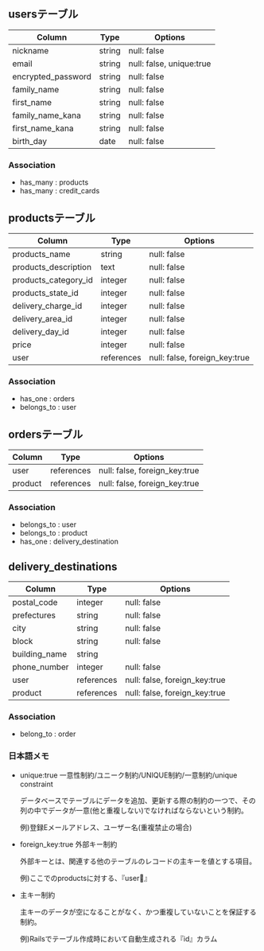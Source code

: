 
## usersテーブル

| Column                | Type   | Options                  |
| --------------------- | ------ | ------------------------ |
| nickname              | string | null: false              |
| email                 | string | null: false, unique:true |
| encrypted_password    | string | null: false              |
| family_name           | string | null: false              |
| first_name            | string | null: false              |
| family_name_kana      | string | null: false              |
| first_name_kana       | string | null: false              |
| birth_day             | date   | null: false              |

### Association

- has_many : products
- has_many : credit_cards

## productsテーブル

| Column               | Type       | Options                       |
| -------------------- | ---------- | ----------------------------- |
| products_name        | string     | null: false                   |
| products_description | text       | null: false                   |
| products_category_id | integer    | null: false                   |
| products_state_id    | integer    | null: false                   |
| delivery_charge_id   | integer    | null: false                   |
| delivery_area_id     | integer    | null: false                   |
| delivery_day_id      | integer    | null: false                   |
| price                | integer    | null: false                   |
| user                 | references | null: false, foreign_key:true |

### Association

- has_one : orders
- belongs_to : user

## ordersテーブル

| Column             | Type       | Options                       |
| ------------------ | ---------- | ----------------------------- |
| user               | references | null: false, foreign_key:true |
| product            | references | null: false, foreign_key:true |

### Association

- belongs_to : user
- belongs_to : product
- has_one : delivery_destination

## delivery_destinations

| Column             | Type       | Options                       |
| ------------------ | ---------- | ----------------------------- |
| postal_code        | integer    | null: false                   |
| prefectures        | string     | null: false                   |
| city               | string     | null: false                   |
| block              | string     | null: false                   |
| building_name      | string     |                               |
| phone_number       | integer    | null: false                   |
| user               | references | null: false, foreign_key:true |
| product            | references | null: false, foreign_key:true |

### Association

- belong_to : order

### 日本語メモ

- unique:true 一意性制約/ユニーク制約/UNIQUE制約/一意制約/unique constraint

  データベースでテーブルにデータを追加、更新する際の制約の一つで、その列の中でデータが一意(他と重複しない)でなければならないという制約。

  例)登録Eメールアドレス、ユーザー名(重複禁止の場合)

- foreign_key:true 外部キー制約

  外部キーとは、関連する他のテーブルのレコードの主キーを値とする項目。

  例)ここでのproductsに対する、『user』

- 主キー制約

  主キーのデータが空になることがなく、かつ重複していないことを保証する制約。
  
  例)Railsでテーブル作成時において自動生成される『id』カラム